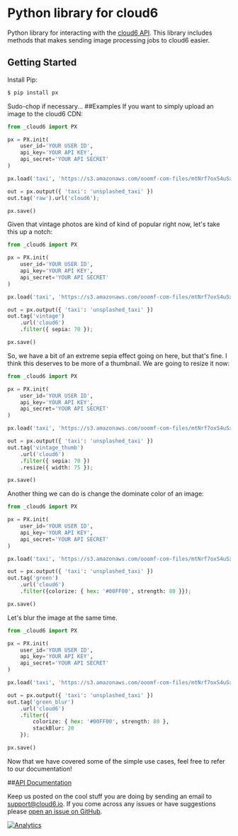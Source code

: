 Python library for cloud6
======================

Python library for interacting with the [cloud6 API](http://cloud6.io). This library includes methods that makes sending image processing jobs to cloud6 easier.

## Getting Started

Install Pip:
```bash
$ pip install px
```
Sudo-chop if necessary...
##Examples
If you want to simply upload an image to the cloud6 CDN:
```python
from _cloud6 import PX

px = PX.init(
    user_id='YOUR USER ID',
    api_key='YOUR API KEY',
    api_secret='YOUR API SECRET'
)

px.load('taxi', 'https://s3.amazonaws.com/ooomf-com-files/mtNrf7oxS4uSxTzMBWfQ_DSC_0043.jpg')

out = px.output({ 'taxi': 'unsplashed_taxi' })
out.tag('raw').url('cloud6');

px.save()
```

Given that vintage photos are kind of kind of popular right now, let's take this up a notch:
```python
from _cloud6 import PX

px = PX.init(
	user_id='YOUR USER ID',
	api_key='YOUR API KEY',
	api_secret='YOUR API SECRET'
)

px.load('taxi', 'https://s3.amazonaws.com/ooomf-com-files/mtNrf7oxS4uSxTzMBWfQ_DSC_0043.jpg')

out = px.output({ 'taxi': 'unsplashed_taxi' })
out.tag('vintage')
	.url('cloud6')
	.filter({ sepia: 70 });

px.save()
```
So, we have a bit of an extreme sepia effect going on here, but that's fine.  I think this deserves to be more of a thumbnail.  We are going to resize it now:
```python
from _cloud6 import PX

px = PX.init(
	user_id='YOUR USER ID',
	api_key='YOUR API KEY',
	api_secret='YOUR API SECRET'
)

px.load('taxi', 'https://s3.amazonaws.com/ooomf-com-files/mtNrf7oxS4uSxTzMBWfQ_DSC_0043.jpg')

out = px.output({ 'taxi': 'unsplashed_taxi' })
out.tag('vintage_thumb')
	.url('cloud6')
	.filter({ sepia: 70 })
	.resize({ width: 75 });

px.save()
```
Another thing we can do is change the dominate color of an image:
```python
from _cloud6 import PX

px = PX.init(
	user_id='YOUR USER ID',
	api_key='YOUR API KEY',
	api_secret='YOUR API SECRET'
)

px.load('taxi', 'https://s3.amazonaws.com/ooomf-com-files/mtNrf7oxS4uSxTzMBWfQ_DSC_0043.jpg')

out = px.output({ 'taxi': 'unsplashed_taxi' })
out.tag('green')
	.url('cloud6')
	.filter({colorize: { hex: '#00FF00', strength: 80 }});

px.save()
```
Let's blur the image at the same time.
```python
from _cloud6 import PX

px = PX.init(
	user_id='YOUR USER ID',
	api_key='YOUR API KEY',
	api_secret='YOUR API SECRET'
)

px.load('taxi', 'https://s3.amazonaws.com/ooomf-com-files/mtNrf7oxS4uSxTzMBWfQ_DSC_0043.jpg')

out = px.output({ 'taxi': 'unsplashed_taxi' })
out.tag('green_blur')
	.url('cloud6')
	.filter({
		colorize: { hex: '#00FF00', strength: 80 },
		stackBlur: 20
	});

px.save()
```
Now that we have covered some of the simple use cases, feel free to refer to our documentation!

##[API Documentation](https://github.com/cloud6/cloud6-api-docs)

Keep us posted on the cool stuff you are doing by sending an email to <support@cloud6.io>. If you come across any issues or have suggestions please [open an issue on GitHub](https://github.com/cloud6/cloud6-node/issues).

[![Analytics](https://ga-beacon.appspot.com/UA-44211810-2/cloud6-python)](https://github.com/igrigorik/ga-beacon)
